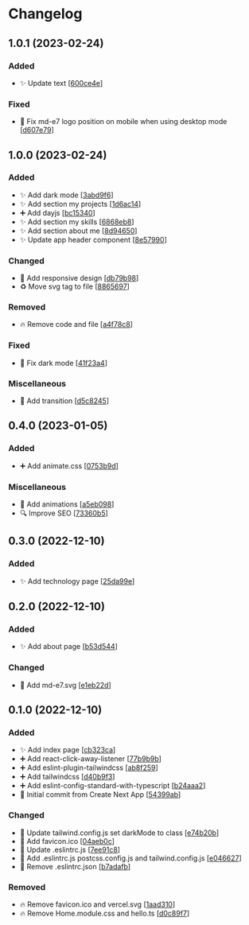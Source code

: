 # Changelog

<a name="1.0.1"></a>
## 1.0.1 (2023-02-24)

### Added

- ✨ Update text [[600ce4e](https://github.com/Md-E7/md-portfolio/commit/600ce4ea8d002a5d482957100da96730fb24dc38)]

### Fixed

- 🐛 Fix md-e7 logo position on mobile when using desktop mode [[d607e79](https://github.com/Md-E7/md-portfolio/commit/d607e79150d9f1c57be46771a1ad0322b24a7448)]


<a name="1.0.0"></a>
## 1.0.0 (2023-02-24)

### Added

- ✨ Add dark mode [[3abd9f6](https://github.com/Md-E7/md-portfolio/commit/3abd9f6d8a4f087a50e619a59cc92da1aa098093)]
- ✨ Add section my projects [[1d6ac14](https://github.com/Md-E7/md-portfolio/commit/1d6ac14e6b964c67164caeeb691261fc05707a0f)]
- ➕ Add dayjs [[bc15340](https://github.com/Md-E7/md-portfolio/commit/bc15340f01a93f2769ec8b484043e732b1ef94ed)]
- ✨ Add section my skills [[6868eb8](https://github.com/Md-E7/md-portfolio/commit/6868eb841eeb8e4c74c4421b71402f36594563a3)]
- ✨ Add section about me [[8d94650](https://github.com/Md-E7/md-portfolio/commit/8d9465018c1726e228e765c268597889a94ea402)]
- ✨ Update app header component [[8e57990](https://github.com/Md-E7/md-portfolio/commit/8e57990672ed8ab5eee014f7ca030eea05c1fe8e)]

### Changed

- 📱 Add responsive design [[db79b98](https://github.com/Md-E7/md-portfolio/commit/db79b98151d57b77cbe4c18d91d71de9bae8d555)]
- ♻️ Move svg tag to file [[8865697](https://github.com/Md-E7/md-portfolio/commit/886569789bf174583cd5c39c8a562c4ae8dcaee6)]

### Removed

- 🔥 Remove code and file [[a4f78c8](https://github.com/Md-E7/md-portfolio/commit/a4f78c8655de0959eb001d4b67587bd92a59039d)]

### Fixed

- 🐛 Fix dark mode [[41f23a4](https://github.com/Md-E7/md-portfolio/commit/41f23a44a5e45ea8ff17d15088da57070c37482f)]

### Miscellaneous

- 💫 Add transition [[d5c8245](https://github.com/Md-E7/md-portfolio/commit/d5c8245d07a8b3f043372163ca115d9bf881cda5)]


<a name="0.4.0"></a>
## 0.4.0 (2023-01-05)

### Added

- ➕ Add animate.css [[0753b9d](https://github.com/Md-E7/md-portfolio/commit/0753b9d82f9a00e9de84509da418481ccaa3cb2b)]

### Miscellaneous

- 💫 Add animations [[a5eb098](https://github.com/Md-E7/md-portfolio/commit/a5eb098ccda76a876632d53d09c4c08341c79c5a)]
- 🔍 Improve SEO [[73360b5](https://github.com/Md-E7/md-portfolio/commit/73360b5564e9566daf164ce429bf6a48db2a2018)]


<a name="0.3.0"></a>
## 0.3.0 (2022-12-10)

### Added

- ✨ Add technology page [[25da99e](https://github.com/Md-E7/md-portfolio/commit/25da99eb93de8ddb80ecfd33cb581877c3124854)]


<a name="0.2.0"></a>
## 0.2.0 (2022-12-10)

### Added

- ✨ Add about page [[b53d544](https://github.com/Md-E7/md-portfolio/commit/b53d5443ecff0e8dcb3057889344c18e422eca40)]

### Changed

- 🍱 Add md-e7.svg [[e1eb22d](https://github.com/Md-E7/md-portfolio/commit/e1eb22dc511a52b75a45062ae16fca9349c57abc)]


<a name="0.1.0"></a>
## 0.1.0 (2022-12-10)

### Added

- ✨ Add index page [[cb323ca](https://github.com/Md-E7/md-portfolio/commit/cb323ca0e3f3e967d8d29245e2f51de72be22a14)]
- ➕ Add react-click-away-listener [[77b9b9b](https://github.com/Md-E7/md-portfolio/commit/77b9b9bd42e660e162a75354fa99027c818f4b97)]
- ➕ Add eslint-plugin-tailwindcss [[ab8f259](https://github.com/Md-E7/md-portfolio/commit/ab8f25973be528f13ed6c061998df80beb342e5c)]
- ➕ Add tailwindcss [[d40b9f3](https://github.com/Md-E7/md-portfolio/commit/d40b9f3267ef0af8efadf2f00a6bc345324bb67a)]
- ➕ Add eslint-config-standard-with-typescript [[b24aaa2](https://github.com/Md-E7/md-portfolio/commit/b24aaa21e233f1ea0ae2ea4064187603dbda385b)]
- 🎉 Initial commit from Create Next App [[54399ab](https://github.com/Md-E7/md-portfolio/commit/54399abe7d0e3e5dd2685215da7cad5ec6890d95)]

### Changed

- 🔧 Update tailwind.config.js set darkMode to class [[e74b20b](https://github.com/Md-E7/md-portfolio/commit/e74b20b636eae2be8dd13f3d694a283f44e658e5)]
- 🍱 Add favicon.ico [[04aeb0c](https://github.com/Md-E7/md-portfolio/commit/04aeb0cd20979cbd438654115731b33936329952)]
- 🔧 Update .eslintrc.js [[7ee91c8](https://github.com/Md-E7/md-portfolio/commit/7ee91c8bc7b56ab8ad0f6cecdb94c8acd936ffbd)]
- 🔧 Add .eslintrc.js postcss.config.js and tailwind.config.js [[e046627](https://github.com/Md-E7/md-portfolio/commit/e04662780d91f6713e1e03cb8b1e949dc8765f65)]
- 🔧 Remove .eslintrc.json [[b7adafb](https://github.com/Md-E7/md-portfolio/commit/b7adafbe7176850e77f0f4003de9b7104e6e974a)]

### Removed

- 🔥 Remove favicon.ico and vercel.svg [[1aad310](https://github.com/Md-E7/md-portfolio/commit/1aad3106fc7acab8072078effa1cc2bc572989f9)]
- 🔥 Remove Home.module.css and hello.ts [[d0c89f7](https://github.com/Md-E7/md-portfolio/commit/d0c89f7b44ce2886cba65a4a2a85485fa2daa81d)]


